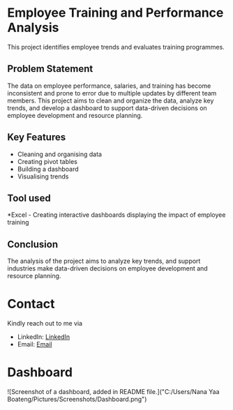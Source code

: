 # Employee Training and Performance Analysis
This project identifies employee trends and evaluates training programmes.

## Problem Statement
The data on employee performance, salaries, and training has become inconsistent and prone to error due to multiple updates by different team members. This project aims to clean and organize the data, analyze key trends, and develop a dashboard to support data-driven decisions on employee development and resource planning.

## Key Features
* Cleaning and organising data
* Creating pivot tables
* Building a dashboard 
* Visualising trends

## Tool used
*Excel - Creating interactive dashboards displaying the impact of employee training

## Conclusion
The analysis of the project aims to analyze key trends, and support industries make data-driven decisions on employee development and resource planning.

# Contact
Kindly reach out to me via
* LinkedIn: [LinkedIn](www.linkedin.com/in/nanayaaboatengowusu)
* Email: [Email](nannie8bo@gmail.com)

# Dashboard
![Screenshot of a dashboard, added in README file.]("C:/Users/Nana Yaa Boateng/Pictures/Screenshots/Dashboard.png") 
  
  

